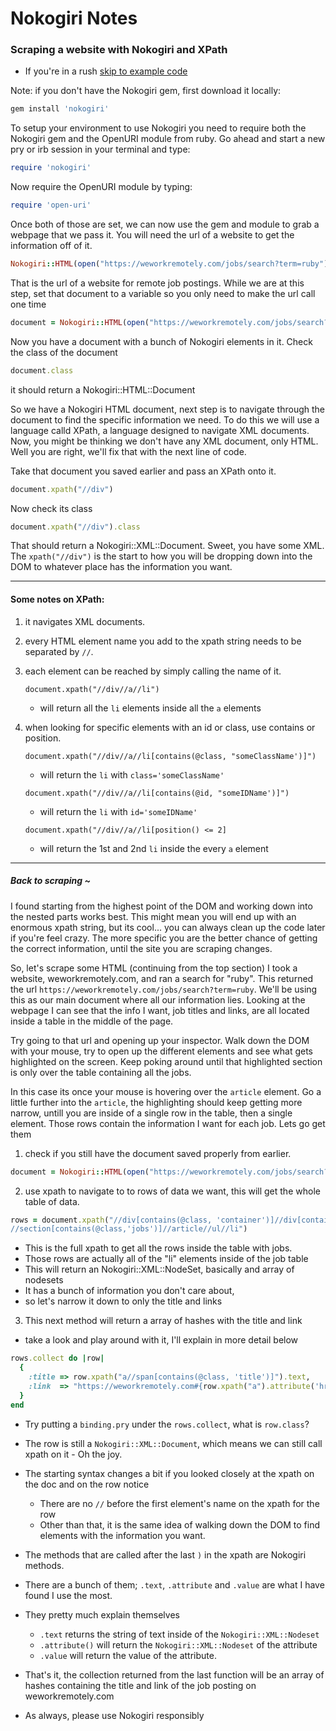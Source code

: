 # Nokogiri Notes
### Scraping a website with Nokogiri and XPath

* If you're in a rush [skip to example code](/scrape.md#back-to-scraping-/)

Note: if you don't have the Nokogiri gem, first download it locally:
``` ruby
gem install 'nokogiri'
```

To setup your environment to use Nokogiri you need to require both the Nokogiri gem and the OpenURI module from ruby.
Go ahead and start a new pry or irb session in your terminal and type:
``` ruby
require 'nokogiri'
```
Now require the OpenURI module by typing:

``` ruby
require 'open-uri'
```
Once both of those are set, we can now use the gem and module
to grab a webpage that we pass it.  You will need the url of a website to get the information off of it.
``` ruby
Nokogiri::HTML(open("https://weworkremotely.com/jobs/search?term=ruby"))
```

That is the url of a website for remote job postings.
While we are at this step, set that document to a variable so you only need to make the url call one time
``` ruby
document = Nokogiri::HTML(open("https://weworkremotely.com/jobs/search?term=ruby"))
```

Now you have a document with a bunch of Nokogiri elements in it.  Check the class of the document
``` ruby
document.class
```
it should return a Nokogiri::HTML::Document

So we have a Nokogiri HTML document, next step is to navigate through the document to find the specific information we need.
To do this we will use a language calld XPath, a language designed to navigate XML documents.  Now, you might be thinking
we don't have any XML document, only HTML.  Well you are right, we'll fix that with the next line of code.

Take that document you saved earlier and pass an XPath onto it.
``` ruby
document.xpath("//div")
```

Now check its class
``` ruby
document.xpath("//div").class
```
That should return a Nokogiri::XML::Document.  Sweet, you have some XML.
The ``` xpath("//div") ``` is the start to how you will be dropping down into the DOM to whatever place has the information you want.

---
<h4>Some notes on XPath:</h4>

1. it navigates XML documents.
2.  every HTML element name you add to the xpath string needs to be separated by ``` // ```.

3. each element can be reached by simply calling the name of it.

    ```
    document.xpath("//div//a//li")
    ```
      * will return all the ``` li ``` elements inside all the ``` a ``` elements

4. when looking for specific elements with an id or class, use contains or position.

    ```
    document.xpath("//div//a//li[contains(@class, "someClassName')]")
    ```
      * will return the ``` li ``` with ``` class='someClassName' ```

    ```
    document.xpath("//div//a//li[contains(@id, "someIDName')]")
    ```
      * will return the ``` li ``` with ``` id='someIDName' ```

    ```
    document.xpath("//div//a//li[position() <= 2]
    ```
      * will return the 1st and 2nd ``` li ``` inside the every ``` a ``` element

---

##### Back to scraping ~

I found starting from the highest point of the DOM and working down into the nested parts works best.  This might mean you will
end up with an enormous xpath string, but its cool... you can always clean up the code later if you're feel crazy.  The more
specific you are the better chance of getting the correct information, until the site you are scraping changes.


So, let's scrape some HTML (continuing from the top section)
I took a website, weworkremotely.com, and ran a search for "ruby".  This returned the url ``` https://weworkremotely.com/jobs/search?term=ruby ```.  We'll be using this as our main document where all our information lies.  Looking at the webpage I can see that the info I want, job titles and links, are all located inside a table in the middle of the page.

Try going to that url and opening up your inspector.  Walk down the DOM with your mouse, try to open up the different elements and see what gets highlighted on the screen.  Keep poking around until that highlighted section is only over the table containing all the jobs.

In this case its once your mouse is hovering over the ``` article ``` element.  Go a little further into the ``` article ```, the highlighting should keep getting more narrow, untill you are inside of a single row in the table, then a single element. Those rows contain the information I want for each job. Lets go get them

1. check if you still have the document saved properly from earlier.
``` ruby
document = Nokogiri::HTML(open("https://weworkremotely.com/jobs/search?term=ruby"))
```
2. use xpath to navigate to to rows of data we want, this will get the whole table of data.
``` ruby
rows = document.xpath("//div[contains(@class, 'container')]//div[contains(@class, 'content')]
//section[contains(@class,'jobs')]//article//ul//li")
```
  * This is the full xpath to get all the rows inside the table with jobs.
  * Those rows are actually all of the "li" elements inside of the job table
  * This will return an Nokogiri::XML::NodeSet, basically and array of nodesets
  * It has a bunch of information you don't care about,
  * so let's narrow it down to only the title and links
3. This next method will return a array of hashes with the title and link
  * take a look and play around with it, I'll explain in more detail below
``` ruby
rows.collect do |row|
  {
    :title => row.xpath("a//span[contains(@class, 'title')]").text,
    :link  => "https://weworkremotely.com#{row.xpath("a").attribute('href').value}"
  }
end
```

  * Try putting a ``` binding.pry ``` under the ``` rows.collect ```, what is ``` row.class ```?
  * The row is still a ``` Nokogiri::XML::Document ```, which means we can still call xpath on it - Oh the joy.
  * The starting syntax changes a bit if you looked closely at the xpath on the doc and on the row notice
    - There are no ``` // ``` before the first element's name on the xpath for the row
    - Other than that, it is the same idea of walking down the DOM to find elements with the information you want.
  * The methods that are called after the last ``` ) ``` in the xpath are Nokogiri methods.
  * There are a bunch of them; ``` .text ```, ``` .attribute ``` and ``` .value ``` are what I have found I use the most.
  * They pretty much explain themselves
    - ``` .text ``` returns the string of text inside of the ``` Nokogiri::XML::Nodeset ```
    - ``` .attribute() ``` will return the ``` Nokogiri::XML::Nodeset ``` of the attribute
    - ``` .value ``` will return the value of the attribute.

  * That's it, the collection returned from the last function will be an array of hashes containing the title and link of the job posting on weworkremotely.com
  * As always, please use Nokogiri responsibly

